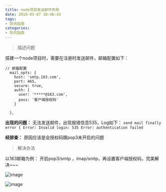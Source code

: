 ```yaml
---
title: node项目发送邮件失败
date: 2018-05-07 10:46:43
tags:
- 防坑指南
categories:
- 防坑指南
---
```



> 描述问题

搭建一个node项目时，需要在注册时发送邮件，邮箱配置如下：

```
// 邮箱配置
  mail_opts: {
    host: 'smtp.163.com',
    port: 465,
    secure: true,
    auth: {
      user: '*****@163.com',
      pass: '客户端授权码'
    }

  },
```

**出现的问题：**
无法发送邮件，出现报错信息535，Log如下：
` send mail finally error { Error: Invalid login: 535 Error: authentication failed
`

**经排查：**
原因应该是会授权码跟pop3未开启的问题

> 解决办法

以163邮箱为例：
开启pop3/smtp ，imap/smtp，再设置客户端授权码，完美解决~~~

![image](http://118.24.153.41/public/imgs/1525662631127.jpg)


![image](http://118.24.153.41/public/imgs/1525662725881.jpg)


